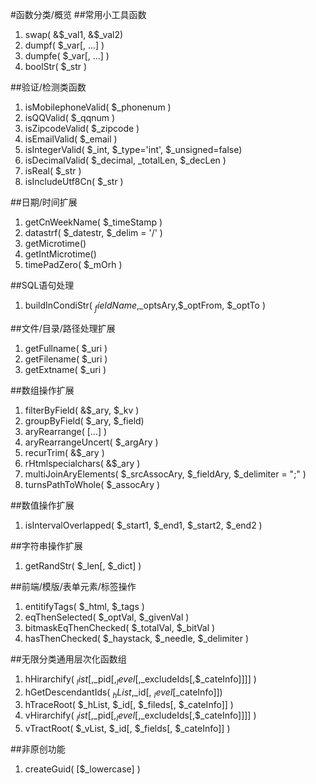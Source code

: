 #函数分类/概览
##常用小工具函数
1.	swap( &$_val1, &$_val2)
2.	dumpf( $_var[, ...] )
3.	dumpfe( $_var[, ...] )
3.	boolStr( $_str )

##验证/检测类函数
1. isMobilephoneValid( $_phonenum )
2. isQQValid( $_qqnum )
3. isZipcodeValid( $_zipcode )
4. isEmailValid( $_email )
5. isIntegerValid( $_int, $_type='int', $_unsigned=false)
6. isDecimalValid( $_decimal, _totalLen, $_decLen )
7. isReal( $_str )
7. isIncludeUtf8Cn( $_str )

##日期/时间扩展
1.	getCnWeekName( $_timeStamp )
2.	datastrf( $_datestr, $_delim = '/' )
3.	getMicrotime()
4.	getIntMicrotime()
5.	timePadZero( $_mOrh )

##SQL语句处理
1. buildInCondiStr( $_fieldName,$_optsAry,$_optFrom, $_optTo )


##文件/目录/路径处理扩展
1.	getFullname( $_uri )  
2.	getFilename( $_uri )
3.	getExtname( $_uri )

##数组操作扩展
1.	filterByField( &$_ary, $_kv )
2.	groupByField( $_ary, $_field)
3.	aryRearrange( [...] )
4.	aryRearrangeUncert( $_argAry )
5.	recurTrim( &$_ary )
6.	rHtmlspecialchars( &$_ary )
7.	multiJoinAryElements( $_srcAssocAry, $_fieldAry, $_delimiter = ";" )
8.	turnsPathToWhole( $_assocAry )

##数值操作扩展
1.	isIntervalOverlapped( $_start1, $_end1, $_start2, $_end2 )

##字符串操作扩展
1.	getRandStr( $_len[, $_dict] )

##前端/模版/表单元素/标签操作
1.	entitifyTags( $_html, $_tags )
2.	eqThenSelected( $_optVal, $_givenVal )
3.	bitmaskEqThenChecked( $_totalVal, $_bitVal )
4.	hasThenChecked( $_haystack, $_needle, $_delimiter )

##无限分类通用层次化函数组
1. hHirarchify( $_list[,$_pid[,$_level[,$_excludeIds[,$_cateInfo]]]] )
2. hGetDescendantIds( $_hList,$_id[, $_level[$_cateInfo]])
3. hTraceRoot( $_hList, $_id[, $_fileds[, $_cateInfo]] )
4. vHirarchify( $_list[,$_pid[,$_level[,$_excludeIds[,$_cateInfo]]]] )
5. vTractRoot( $_vList, $_id[, $_fields[, $_cateInfo]] )

##非原创功能
1.	createGuid( [$_lowercase] )